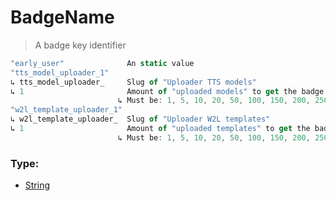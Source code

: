 # BadgeName
> A badge key identifier

```js
"early_user"              An static value
"tts_model_uploader_1"
↳ tts_model_uploader_     Slug of "Uploader TTS models"
↳ 1                       Amount of "uploaded models" to get the badge
                        ↳ Must be: 1, 5, 10, 20, 50, 100, 150, 200, 250, ...
"w2l_template_uploader_1"
↳ w2l_template_uploader_  Slug of "Uploader W2L templates"
↳ 1                       Amount of "uploaded templates" to get the badge
                        ↳ Must be: 1, 5, 10, 20, 50, 100, 150, 200, 250, ...
```

### Type:
+ [String](https://developer.mozilla.org/en-US/docs/Web/JavaScript/Reference/Global_Objects/String)